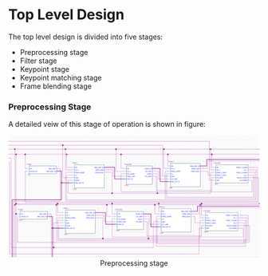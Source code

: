 # Top Level Design

 The top level design is divided into five stages: 
 * Preprocessing stage
 * Filter stage
 * Keypoint stage
 * Keypoint matching stage
 * Frame blending stage
 
 ### Preprocessing Stage
 A detailed veiw of this stage of operation is shown in figure:
 <p align = "center">
  <img src = "https://github.com/AugustinJose1221/FPGA-Build/blob/beta/img/Diagram1.png"> <br>
  Preprocessing stage
</p>
